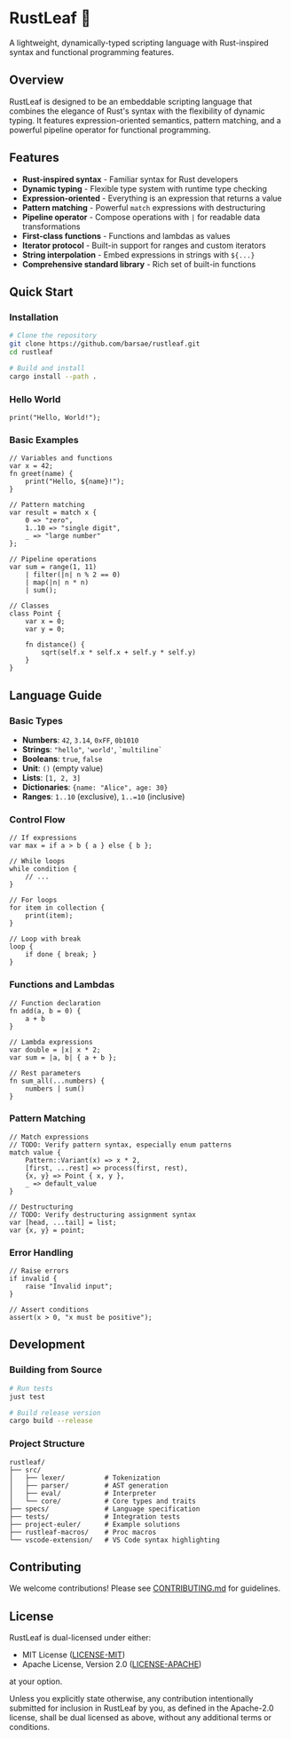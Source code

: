 # RustLeaf 🍂

A lightweight, dynamically-typed scripting language with Rust-inspired syntax and functional programming features.

<!-- TODO: Before open sourcing
- [ ] Verify all code examples compile and run
- [ ] Update installation instructions after crates.io publish
- [ ] Add CI badges once GitHub Actions are set up
-->

## Overview

RustLeaf is designed to be an embeddable scripting language that combines the elegance of Rust's syntax with the flexibility of dynamic typing. It features expression-oriented semantics, pattern matching, and a powerful pipeline operator for functional programming.

## Features

- **Rust-inspired syntax** - Familiar syntax for Rust developers
- **Dynamic typing** - Flexible type system with runtime type checking
- **Expression-oriented** - Everything is an expression that returns a value
- **Pattern matching** - Powerful `match` expressions with destructuring
- **Pipeline operator** - Compose operations with `|` for readable data transformations
- **First-class functions** - Functions and lambdas as values
- **Iterator protocol** - Built-in support for ranges and custom iterators
- **String interpolation** - Embed expressions in strings with `${...}`
- **Comprehensive standard library** - Rich set of built-in functions

## Quick Start

### Installation

```bash
# Clone the repository
git clone https://github.com/barsae/rustleaf.git
cd rustleaf

# Build and install
cargo install --path .
```

### Hello World

```rustleaf
print("Hello, World!");
```

### Basic Examples

```rustleaf
// Variables and functions
var x = 42;
fn greet(name) {
    print("Hello, ${name}!");
}

// Pattern matching
var result = match x {
    0 => "zero",
    1..10 => "single digit",
    _ => "large number"
};

// Pipeline operations
var sum = range(1, 11)
    | filter(|n| n % 2 == 0)
    | map(|n| n * n)
    | sum();

// Classes
class Point {
    var x = 0;
    var y = 0;

    fn distance() {
        sqrt(self.x * self.x + self.y * self.y)
    }
}
```

## Language Guide

### Basic Types

- **Numbers**: `42`, `3.14`, `0xFF`, `0b1010`
- **Strings**: `"hello"`, `'world'`, `` `multiline` ``
- **Booleans**: `true`, `false`
- **Unit**: `()` (empty value)
- **Lists**: `[1, 2, 3]`
- **Dictionaries**: `{name: "Alice", age: 30}`
- **Ranges**: `1..10` (exclusive), `1..=10` (inclusive)

### Control Flow

```rustleaf
// If expressions
var max = if a > b { a } else { b };

// While loops
while condition {
    // ...
}

// For loops
for item in collection {
    print(item);
}

// Loop with break
loop {
    if done { break; }
}
```

### Functions and Lambdas

```rustleaf
// Function declaration
fn add(a, b = 0) {
    a + b
}

// Lambda expressions
var double = |x| x * 2;
var sum = |a, b| { a + b };

// Rest parameters
fn sum_all(...numbers) {
    numbers | sum()
}
```

### Pattern Matching

```rustleaf
// Match expressions
// TODO: Verify pattern syntax, especially enum patterns
match value {
    Pattern::Variant(x) => x * 2,
    [first, ...rest] => process(first, rest),
    {x, y} => Point { x, y },
    _ => default_value
}

// Destructuring
// TODO: Verify destructuring assignment syntax
var [head, ...tail] = list;
var {x, y} = point;
```

### Error Handling

```rustleaf
// Raise errors
if invalid {
    raise "Invalid input";
}

// Assert conditions
assert(x > 0, "x must be positive");
```

## Development

### Building from Source

```bash
# Run tests
just test

# Build release version
cargo build --release
```

### Project Structure

```
rustleaf/
├── src/
│   ├── lexer/          # Tokenization
│   ├── parser/         # AST generation
│   ├── eval/           # Interpreter
│   └── core/           # Core types and traits
├── specs/              # Language specification
├── tests/              # Integration tests
├── project-euler/      # Example solutions
├── rustleaf-macros/    # Proc macros
└── vscode-extension/   # VS Code syntax highlighting
```

## Contributing

We welcome contributions! Please see [CONTRIBUTING.md](CONTRIBUTING.md) for guidelines.

## License

RustLeaf is dual-licensed under either:

- MIT License ([LICENSE-MIT](LICENSE-MIT))
- Apache License, Version 2.0 ([LICENSE-APACHE](LICENSE-APACHE))

at your option.

Unless you explicitly state otherwise, any contribution intentionally submitted
for inclusion in RustLeaf by you, as defined in the Apache-2.0 license, shall
be dual licensed as above, without any additional terms or conditions.